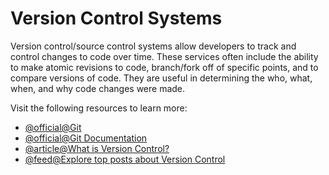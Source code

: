 # Version Control Systems

Version control/source control systems allow developers to track and control changes to code over time. These services often include the ability to make atomic revisions to code, branch/fork off of specific points, and to compare versions of code. They are useful in determining the who, what, when, and why code changes were made.

Visit the following resources to learn more:

- [@official@Git](https://git-scm.com/)
- [@official@Git Documentation](https://git-scm.com/docs)
- [@article@What is Version Control?](https://www.atlassian.com/git/tutorials/what-is-version-control)
- [@feed@Explore top posts about Version Control](https://app.daily.dev/tags/version-control?ref=roadmapsh)

